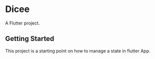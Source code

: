 # Dicee

A Flutter project.

## Getting Started

This project is a starting point on how to manage a state in flutter App.


